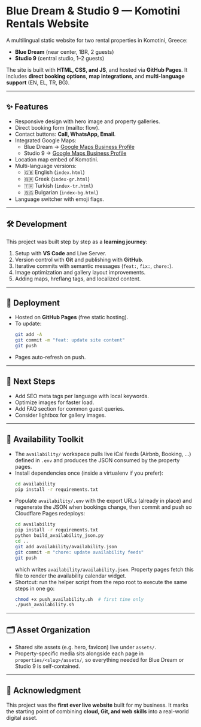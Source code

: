 # Blue Dream & Studio 9 — Komotini Rentals Website

A multilingual static website for two rental properties in Komotini, Greece:

- **Blue Dream** (near center, 1BR, 2 guests)
- **Studio 9** (central studio, 1–2 guests)

The site is built with **HTML, CSS, and JS**, and hosted via **GitHub Pages**.
It includes **direct booking options**, **map integrations**, and **multi-language support** (EN, EL, TR, BG).

---

## ✨ Features

- Responsive design with hero image and property galleries.
- Direct booking form (mailto: flow).
- Contact buttons: **Call, WhatsApp, Email**.
- Integrated Google Maps:
  - Blue Dream → [Google Maps Business Profile](https://maps.app.goo.gl/4yh65CaNSKpPbDjH8)
  - Studio 9 → [Google Maps Business Profile](https://maps.app.goo.gl/UnqJnzg1pjv87f8z8)
- Location map embed of Komotini.
- Multi-language versions:
  - 🇬🇧 English (`index.html`)
  - 🇬🇷 Greek (`index-gr.html`)
  - 🇹🇷 Turkish (`index-tr.html`)
  - 🇧🇬 Bulgarian (`index-bg.html`)
- Language switcher with emoji flags.

---

## 🛠 Development

This project was built step by step as a **learning journey**:

1. Setup with **VS Code** and Live Server.
2. Version control with **Git** and publishing with **GitHub**.
3. Iterative commits with semantic messages (`feat:`, `fix:`, `chore:`).
4. Image optimization and gallery layout improvements.
5. Adding maps, hreflang tags, and localized content.

---

## 🚀 Deployment

- Hosted on **GitHub Pages** (free static hosting).
- To update:
  ```bash
  git add -A
  git commit -m "feat: update site content"
  git push
  ```
- Pages auto-refresh on push.

---

## 📌 Next Steps

- Add SEO meta tags per language with local keywords.
- Optimize images for faster load.
- Add FAQ section for common guest queries.
- Consider lightbox for gallery images.

---

## 📅 Availability Toolkit

- The `availability/` workspace pulls live iCal feeds (Airbnb, Booking, …) defined in `.env` and produces the JSON consumed by the property pages.
- Install dependencies once (inside a virtualenv if you prefer):
  ```bash
  cd availability
  pip install -r requirements.txt
  ```
- Populate `availability/.env` with the export URLs (already in place) and regenerate the JSON when bookings change, then commit and push so Cloudflare Pages redeploys:
  ```bash
  cd availability
  pip install -r requirements.txt
  python build_availability_json.py
  cd ..
  git add availability/availability.json
  git commit -m "chore: update availability feeds"
  git push
  ```
  which writes `availability/availability.json`. Property pages fetch this file to render the availability calendar widget.
- Shortcut: run the helper script from the repo root to execute the same steps in one go:
  ```bash
  chmod +x push_availability.sh  # first time only
  ./push_availability.sh
  ```

---

## 🗂 Asset Organization

- Shared site assets (e.g. hero, favicon) live under `assets/`.
- Property-specific media sits alongside each page in `properties/<slug>/assets/`, so everything needed for Blue Dream or Studio 9 is self-contained.

---

## 🙏 Acknowledgment

This project was the **first ever live website** built for my business.
It marks the starting point of combining **cloud, Git, and web skills** into a real-world digital asset.
